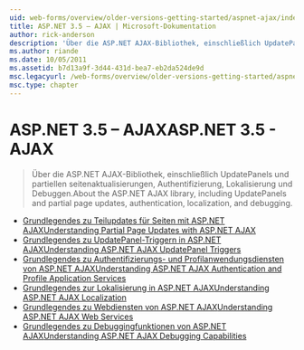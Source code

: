 ```yaml
---
uid: web-forms/overview/older-versions-getting-started/aspnet-ajax/index
title: ASP.NET 3.5 – AJAX | Microsoft-Dokumentation
author: rick-anderson
description: 'Über die ASP.NET AJAX-Bibliothek, einschließlich UpdatePanels und partiellen seitenaktualisierungen, Authentifizierung, Lokalisierung und Debuggen.'
ms.author: riande
ms.date: 10/05/2011
ms.assetid: b7d13a9f-3d44-431d-bea7-eb2da524de9d
msc.legacyurl: /web-forms/overview/older-versions-getting-started/aspnet-ajax
msc.type: chapter
---
```

<a name="aspnet-35---ajax"></a><span data-ttu-id="6332f-103">ASP.NET 3.5 – AJAX</span><span class="sxs-lookup"><span data-stu-id="6332f-103">ASP.NET 3.5 - AJAX</span></span>
====================
> <span data-ttu-id="6332f-104">Über die ASP.NET AJAX-Bibliothek, einschließlich UpdatePanels und partiellen seitenaktualisierungen, Authentifizierung, Lokalisierung und Debuggen.</span><span class="sxs-lookup"><span data-stu-id="6332f-104">About the ASP.NET AJAX library, including UpdatePanels and partial page updates, authentication, localization, and debugging.</span></span>


- [<span data-ttu-id="6332f-105">Grundlegendes zu Teilupdates für Seiten mit ASP.NET AJAX</span><span class="sxs-lookup"><span data-stu-id="6332f-105">Understanding Partial Page Updates with ASP.NET AJAX</span></span>](understanding-partial-page-updates-with-asp-net-ajax.md)
- [<span data-ttu-id="6332f-106">Grundlegendes zu UpdatePanel-Triggern in ASP.NET AJAX</span><span class="sxs-lookup"><span data-stu-id="6332f-106">Understanding ASP.NET AJAX UpdatePanel Triggers</span></span>](understanding-asp-net-ajax-updatepanel-triggers.md)
- [<span data-ttu-id="6332f-107">Grundlegendes zu Authentifizierungs- und Profilanwendungsdiensten von ASP.NET AJAX</span><span class="sxs-lookup"><span data-stu-id="6332f-107">Understanding ASP.NET AJAX Authentication and Profile Application Services</span></span>](understanding-asp-net-ajax-authentication-and-profile-application-services.md)
- [<span data-ttu-id="6332f-108">Grundlegendes zur Lokalisierung in ASP.NET AJAX</span><span class="sxs-lookup"><span data-stu-id="6332f-108">Understanding ASP.NET AJAX Localization</span></span>](understanding-asp-net-ajax-localization.md)
- [<span data-ttu-id="6332f-109">Grundlegendes zu Webdiensten von ASP.NET AJAX</span><span class="sxs-lookup"><span data-stu-id="6332f-109">Understanding ASP.NET AJAX Web Services</span></span>](understanding-asp-net-ajax-web-services.md)
- [<span data-ttu-id="6332f-110">Grundlegendes zu Debuggingfunktionen von ASP.NET AJAX</span><span class="sxs-lookup"><span data-stu-id="6332f-110">Understanding ASP.NET AJAX Debugging Capabilities</span></span>](understanding-asp-net-ajax-debugging-capabilities.md)
